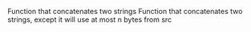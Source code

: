 Function that concatenates two strings
Function that concatenates two strings,
 except it will use at most n bytes from src
